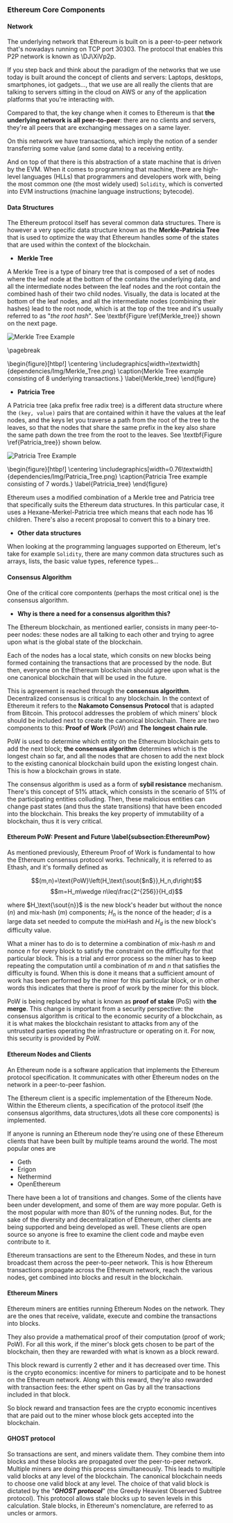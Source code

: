 ### Ethereum Core Components

#### Network

The underlying network that Ethereum is built on is a peer-to-peer network that's nowadays running on TCP port 30303. The protocol that enables this P2P network is known as \DJ\XiVp2p.

If you step back and think about the paradigm of the networks that we use today is built around the concept of clients and servers: Laptops, desktops, smartphones, iot gadgets..., that we use are all really the clients that are talking to servers sitting in the cloud on AWS or any of the application platforms that you're interacting with.

Compared to that, the key change when it comes to Ethereum is that **the underlying network is all peer-to-peer**: there are no clients and servers, they're all peers that are exchanging messages on a same layer.

On this network we have transactions, which imply the notion of a sender transferring some value (and some data) to a receiving entity.

And on top of that there is this abstraction of a state machine that is driven by the EVM. When it comes to programming that machine, there are high-level languages (HLLs) that programmers and developers work with, being the most common one (the most widely used) `Solidity`, which is converted into EVM instructions (machine language instructions; bytecode).

#### Data Structures

The Ethereum protocol itself has several common data structures. There is however a very specific data structure known as the **Merkle-Patricia Tree** that is used to optimize the way that Ethereum handles some of the states that are used within the context of the blockchain.

- **Merkle Tree**

A Merkle Tree is a type of binary tree that is composed of a set of nodes where the leaf node at the bottom of the contains the underlying data, and all the intermediate nodes between the leaf nodes and the root contain the combined hash of their two child nodes. Visually, the data is located at the bottom of the leaf nodes, and all the intermediate nodes (combining their hashes) lead to the root node, which is at the top of the tree and it's usually referred to as "*the root hash*". See \textbf{Figure \ref{Merkle_tree}} shown on the next page.

![Merkle Tree Example](../img/Merkle_Tree.png)

\pagebreak

\begin{figure}[htbp!]
\centering
\includegraphics[width=\textwidth]{dependencies/Img/Merkle_Tree.png}
\caption{Merkle Tree example consisting of 8 underlying transactions.}
\label{Merkle_tree}
\end{figure}

- **Patricia Tree**

A Patricia tree (aka prefix free radix tree) is a different data structure where the `(key, value)` pairs that are contained within it have the values at the leaf nodes, and the keys let you traverse a path from the root of the tree to the leaves, so that the nodes that share the same prefix in the key also share the same path down the tree from the root to the leaves. See \textbf{Figure \ref{Patricia_tree}} shown below.

![Patricia Tree Example](../img/Patricia_Tree.png)

\begin{figure}[htbp!]
\centering
\includegraphics[width=0.76\textwidth]{dependencies/Img/Patricia_Tree.png}
\caption{Patricia Tree example consisting of 7 words.}
\label{Patricia_tree}
\end{figure}

Ethereum uses a modified combination of a Merkle tree and Patricia tree that specifically suits the Ethereum data structures. In this particular case, it uses a Hexane-Merkel-Patricia tree which means that each node has 16 children. There's also a recent proposal to convert this to a binary tree.

- **Other data structures**

When looking at the programming languages supported on Ethereum, let's take for example `Solidity`, there are many common data structures such as arrays, lists, the basic value types, reference types...

#### Consensus Algorithm

One of the critical core compontents  (perhaps the most critical one) is the consensus algorithm.

- **Why is there a need for a consensus algorithm this?**

The Ethereum blockchain, as mentioned earlier, consists in many peer-to-peer nodes: these nodes are all talking to each other and trying to agree upon what is the global state of the blockchain.

Each of the nodes has a local state, which consits on new blocks being formed containing the transactions that are processed by the node.
But then, everyone on the Ethereum blockchain should agree upon what is the one canonical blockchain that will be used in the future.

This is agreement is reached through the **consensus algorithm**. Decentralized consensus is critical to any blockchain. In the context of Ethereum it refers to the **Nakamoto Consensus Protocol** that is adapted from Bitcoin. This protocol addresses the problem of which miners' block should be included next to create the canonical blockchain. There are two components to this: **Proof of Work** (PoW) and **The longest chain rule**.

PoW is used to determine which entity on the Ethereum blockchain gets to add the next block; **the consensus algorithm** determines which is the longest chain so far, and all the nodes that are chosen to add the next block to the existing canonical blockchain build upon the existing longest chain. This is how a blockchain grows in state.

The consensus algorithm is used as a form of **sybil resistance** mechanism. There's this concept of 51% attack, which consists in the scenario of 51% of the participating entities colluding. Then, these malicious entities can change past states (and thus the state transitions) that have been encoded into the blockchain. This breaks the key property of immutability of a blockchain, thus it is very critical.

#### Ethereum PoW: Present and Future \label{subsection:EthereumPow}

As mentioned previously, Ethereum Proof of Work is fundamental to how the Ethereum consensus protocol works. Technically, it is referred to as Ethash, and it's formally defined as

$$(m,n)=\text{PoW}\left(H_\text{\sout{$n$}},H_n,d\right)$$
$$m=H_m\wedge n\leq\frac{2^{256}}{H_d}$$

where $H_\text{\sout{n}}$ is the new block's header but without the nonce ($n$) and mix-hash ($m$) components; $H_n$ is the nonce of the header; $d$ is a large data set needed to compute the mixHash and $H_d$ is the new block's difficulty value.

What a miner has to do is to determine a combination of mix-hash $m$ and nonce $n$ for every block to satisfy the constraint on the difficulty for that particular block. This is a trial and error process so the miner has to keep repeating the computation until a combination of $m$ and $n$ that satisfies the difficulty is found. When this is done it means that a sufficient amount of work has been performed by the miner for this particular block, or in other words this indicates that there is proof of work by the miner for this block.

PoW is being replaced by what is known as **proof of stake** (PoS) with **the merge**. This change is important from a security perspective: the consensus algorithm is critical to the economic security of a blockchain, as it is what makes the blockchain resistant to attacks from any of the untrusted parties operating the infrastructure or operating on it. For now, this security is provided by PoW.

#### Ethereum Nodes and Clients

An Ethereum node is a software application that implements the Ethereum protocol specification. It communicates with other Ethereum nodes on the network in a peer-to-peer fashion.

The Ethereum client is a specific implementation of the Ethereum Node. Within the Ethereum clients, a specification of the protocol itself (the consensus algorithms, data structures,\dots all these core components) is implemented.

If anyone is running an Ethereum node they're using one of these Ethereum clients that have been built by multiple teams around the world. The most popular ones are

- Geth
- Erigon
- Nethermind
- OpenEthereum

There have been a lot of transitions and changes. Some of the clients have been under development, and some of them are way more popular. Geth is the most popular with more than 80% of the running nodes. But, for the sake of the diversity and decentralization of Ethereum, other clients are being supported and being developed as well. These clients are open source so anyone is free to examine the client code and maybe even contribute to it.

Ethereum transactions are sent to the Ethereum Nodes, and these in turn broadcast them across the peer-to-peer network. This is how Ethereum transactions propagate across the Ethereum network, reach the various nodes, get combined into blocks and result in the blockchain.

#### Ethereum Miners

Ethereum miners are entities running Ethereum Nodes on the network. They are the ones that receive, validate, execute and combine the transactions into blocks.

They also provide a mathematical proof of their computation (proof of work; PoW). For all this work, if the miner's block gets chosen to be part of the blockchain, then they are rewarded with what is known as a block reward.

This block reward is currently 2 ether and it has decreased over time. This is the crypto economics: incentive for miners to participate and to be honest on the Ethereum network. Along with this reward, they're also rewarded with transaction fees: the ether spent on Gas by all the transactions included in that block.

So block reward and transaction fees are the crypto economic incentives that are paid out to the miner whose block gets accepted into the blockchain.

#### GHOST protocol

So transactions are sent, and miners validate them. They combine them into blocks and these blocks are propagated over the peer-to-peer network. Multiple miners are doing this process simultaneously. This leads to multiple valid blocks at any level of the blockchain. The canonical blockchain needs to choose one valid block at any level. The choice of that valid block is dictated by the "***GHOST protocol***" (the Greedy Heaviest Observed Subtree protocol). This protocol allows stale blocks up to seven levels in this calculation. Stale blocks, in Ethereum's nomenclature, are referred to as uncles or armors.